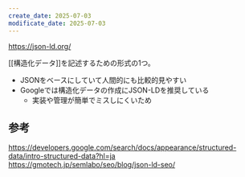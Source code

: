 ```yaml
---
create_date: 2025-07-03
modificate_date: 2025-07-03
---
```

<https://json-ld.org/>

[[構造化データ]]を記述するための形式の1つ。

* JSONをベースにしていて人間的にも比較的見やすい
* Googleでは構造化データの作成にJSON-LDを推奨している
	- 実装や管理が簡単でミスしにくいため

## 参考
<https://developers.google.com/search/docs/appearance/structured-data/intro-structured-data?hl=ja>  
<https://gmotech.jp/semlabo/seo/blog/json-ld-seo/>